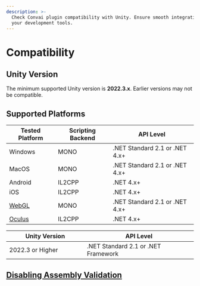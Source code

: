```yaml
---
description: >-
  Check Convai plugin compatibility with Unity. Ensure smooth integration with
  your development tools.
---
```


# Compatibility

## Unity Version[​](https://docs.inworld.ai/docs/tutorial-integrations/Unity/compatibility/#unity-version) <a href="#unity-version" id="unity-version"></a>

The minimum supported Unity version is **2022.3.x**. Earlier versions may not be compatible.

## Supported Platform[​](https://docs.inworld.ai/docs/tutorial-integrations/Unity/get-started/compatibility#platform)s <a href="#platform" id="platform"></a>

| Tested Platform                                                       | Scripting Backend | API Level                      |
| --------------------------------------------------------------------- | ----------------- | ------------------------------ |
| Windows                                                               | MONO              | .NET Standard 2.1 or .NET 4.x+ |
| MacOS                                                                 | MONO              | .NET Standard 2.1 or .NET 4.x+ |
| Android                                                               | IL2CPP            | .NET 4.x+                      |
| iOS                                                                   | IL2CPP            | .NET 4.x+                      |
| [WebGL](building-for-supported-platforms/building-for-webgl.md)       | MONO              | .NET Standard 2.1 or .NET 4.x+ |
| [Oculus](building-for-supported-platforms/convai-xr/building-for-vr/) | IL2CPP            | .NET 4.x+                      |

<table><thead><tr><th width="306">Unity Version</th><th width="444">API Level</th></tr></thead><tbody><tr><td>2022.3 or Higher</td><td>.NET Standard 2.1 or .NET Framework</td></tr></tbody></table>

## [Disabling Assembly Validation](compatibility.md#disabling-assembly-validation)

